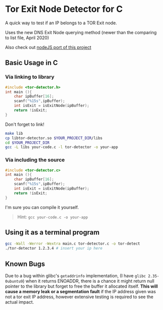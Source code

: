 # Tor Exit Node Detector for C

A quick way to test if an IP belongs to a TOR Exit node.

Uses the new DNS Exit Node querying method (newer than the comparing to list file, April 2020)

Also check out [nodeJS port of this project](https://github.com/Abrifq/tor-detector-js)

## Basic Usage in C

### Via linking to library

```c
#include <tor-detector.h>
int main (){
    char ipBuffer[16];
    scanf("%15s",ipBuffer);
    int isExit = isExitNode(ipBuffer);
    return !isExit;
}
```

Don't forget to link!

```sh
make lib
cp libtor-detector.so $YOUR_PROJECT_DIR/libs
cd $YOUR_PROJECT_DIR
gcc -L libs your-code.c -l tor-detector -o your-app
```

### Via including the source

```c
#include <tor-detector.c>
int main (){
    char ipBuffer[16];
    scanf("%15s",ipBuffer);
    int isExit = isExitNode(ipBuffer);
    return !isExit;
}
```

I'm sure you can compile it yourself.
> Hint: `gcc your-code.c -o your-app`

## Using it as a terminal program

```sh
gcc -Wall -Werror -Wextra main.c tor-detector.c -o tor-detect
./tor-detector 1.2.3.4 # insert your ip here
```

## Known Bugs

Due to a bug within glibc's `getaddrinfo` implementation, (I have `glibc 2.35-0ubuntu9`) when it returns ENOADDR, there is a chance it might return null pointer to the library but forget to free the buffer it allocated itself.
**This will cause a memory leak or a segmentation fault** if the IP address given was not a tor exit IP address, however extensive testing is required to see the actual impact.
